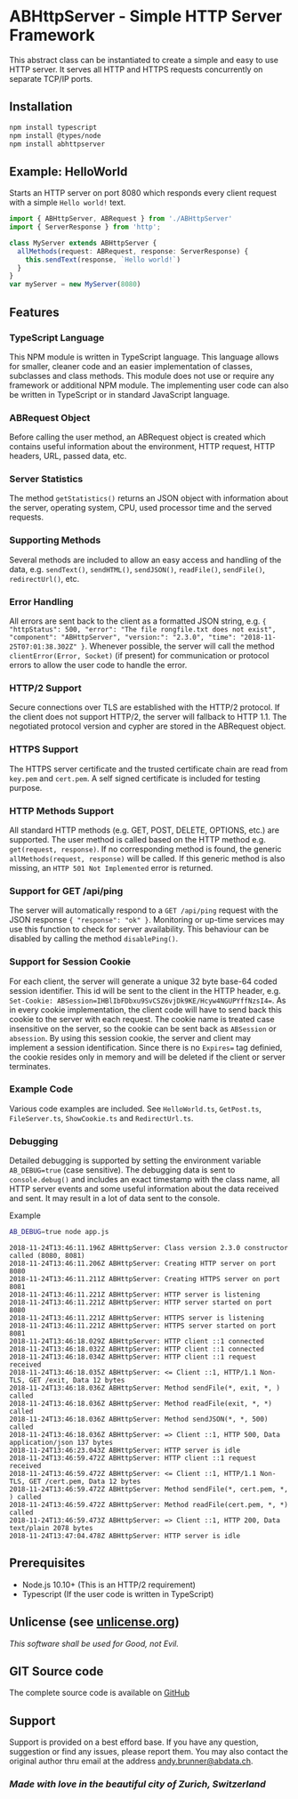 # ABHttpServer - Simple HTTP Server Framework

This abstract class can be instantiated to create a simple and easy to use HTTP server. It serves all HTTP and HTTPS requests concurrently on separate TCP/IP ports.

## Installation

```bash
npm install typescript
npm install @types/node
npm install abhttpserver
```

## Example: HelloWorld

Starts an HTTP server on port 8080 which responds every client request with a simple `Hello world!` text.

```typescript
import { ABHttpServer, ABRequest } from './ABHttpServer'
import { ServerResponse } from 'http';

class MyServer extends ABHttpServer {
  allMethods(request: ABRequest, response: ServerResponse) {
    this.sendText(response, `Hello world!`)
  }
}
var myServer = new MyServer(8080)
```

## Features

### TypeScript Language

This NPM module is written in TypeScript language. This language allows for smaller, cleaner code and an easier implementation of classes, subclasses and class methods. This module does not use or require any framework or additional NPM module. The implementing user code can also be written in TypeScript or in standard JavaScript language.

### ABRequest Object

Before calling the user method, an ABRequest object is created which contains useful information about the environment, HTTP request, HTTP headers, URL, passed data, etc.

### Server Statistics

The method `getStatistics()` returns an JSON object with information about the server, operating system, CPU, used processor time and the served requests.

### Supporting Methods

Several methods are included to allow an easy access and handling of the data, e.g. `sendText()`, `sendHTML()`, `sendJSON()`, `readFile()`, `sendFile()`, `redirectUrl()`, etc.

### Error Handling

All errors are sent back to the client as a formatted JSON string, e.g. `{ "httpStatus": 500, "error": "The file rongfile.txt does not exist", "component": "ABHttpServer", "version:": "2.3.0", "time": "2018-11-25T07:01:38.302Z" }`. Whenever possible, the server will call the method `clientError(Error, Socket)` (if present) for communication or protocol errors to allow the user code to handle the error.

### HTTP/2 Support

Secure connections over TLS are established with the HTTP/2 protocol. If the client does not support HTTP/2, the server will fallback to HTTP 1.1. The negotiated protocol version and cypher are stored in the ABRequest object.

### HTTPS Support

The HTTPS server certificate and the trusted certificate chain are read from `key.pem` and `cert.pem`. A self signed certificate is included for testing purpose.

### HTTP Methods Support

All standard HTTP methods (e.g. GET, POST, DELETE, OPTIONS, etc.) are supported. The user method is called based on the HTTP method e.g. `get(request, response)`. If no corresponding method is found, the generic `allMethods(request, response)` will be called. If this generic method is also missing, an `HTTP 501 Not Implemented` error is returned.

### Support for GET /api/ping

The server will automatically respond to a `GET /api/ping` request with the JSON response `{ "response": "ok" }`. Monitoring or up-time services may use this function to check for server availability. This behaviour can be disabled by calling the method `disablePing()`.

### Support for Session Cookie

For each client, the server will generate a unique 32 byte base-64 coded session identifier. This id will be sent to the client in the HTTP header, e.g. `Set-Cookie: ABSession=IHBlIbFDbxu9SvCSZ6vjDk9KE/Hcyw4NGUPYffNzsI4=`. As in every cookie implementation, the client code will have to send back this cookie to the server with each request. The cookie name is treated case insensitive on the server, so the cookie can be sent back as `ABSession` or `absession`. By using this session cookie, the server and client may implement a session identification. Since there is no `Expires=` tag definied, the cookie resides only in memory and will be deleted if the client or server terminates.

### Example Code

Various code examples are included. See `HelloWorld.ts`, `GetPost.ts`, `FileServer.ts`, `ShowCookie.ts` and `RedirectUrl.ts`.

### Debugging

Detailed debugging is supported by setting the environment variable `AB_DEBUG=true` (case sensitive). The debugging data is sent to `console.debug()` and includes an exact timestamp with the class name, all HTTP server events and some useful information about the data received and sent. It may result in a lot of data sent to the console.

Example

```bash
AB_DEBUG=true node app.js
```

```text
2018-11-24T13:46:11.196Z ABHttpServer: Class version 2.3.0 constructor called (8080, 8081)
2018-11-24T13:46:11.206Z ABHttpServer: Creating HTTP server on port 8080
2018-11-24T13:46:11.211Z ABHttpServer: Creating HTTPS server on port 8081
2018-11-24T13:46:11.221Z ABHttpServer: HTTP server is listening
2018-11-24T13:46:11.221Z ABHttpServer: HTTP server started on port 8080
2018-11-24T13:46:11.221Z ABHttpServer: HTTPS server is listening
2018-11-24T13:46:11.221Z ABHttpServer: HTTPS server started on port 8081
2018-11-24T13:46:18.029Z ABHttpServer: HTTP client ::1 connected
2018-11-24T13:46:18.032Z ABHttpServer: HTTP client ::1 connected
2018-11-24T13:46:18.034Z ABHttpServer: HTTP client ::1 request received
2018-11-24T13:46:18.035Z ABHttpServer: <= Client ::1, HTTP/1.1 Non-TLS, GET /exit, Data 12 bytes
2018-11-24T13:46:18.036Z ABHttpServer: Method sendFile(*, exit, *, ) called
2018-11-24T13:46:18.036Z ABHttpServer: Method readFile(exit, *, *) called
2018-11-24T13:46:18.036Z ABHttpServer: Method sendJSON(*, *, 500) called
2018-11-24T13:46:18.036Z ABHttpServer: => Client ::1, HTTP 500, Data application/json 137 bytes
2018-11-24T13:46:23.043Z ABHttpServer: HTTP server is idle
2018-11-24T13:46:59.472Z ABHttpServer: HTTP client ::1 request received
2018-11-24T13:46:59.472Z ABHttpServer: <= Client ::1, HTTP/1.1 Non-TLS, GET /cert.pem, Data 12 bytes
2018-11-24T13:46:59.472Z ABHttpServer: Method sendFile(*, cert.pem, *, ) called
2018-11-24T13:46:59.472Z ABHttpServer: Method readFile(cert.pem, *, *) called
2018-11-24T13:46:59.473Z ABHttpServer: => Client ::1, HTTP 200, Data text/plain 2078 bytes
2018-11-24T13:47:04.478Z ABHttpServer: HTTP server is idle

```

## Prerequisites

* Node.js 10.10+ (This is an HTTP/2 requirement)
* Typescript (If the user code is written in TypeScript)

## Unlicense (see [unlicense.org](http://unlicense.org))

_This software shall be used for Good, not Evil._

## GIT Source code

The complete source code is available on [GitHub](https://github.com/AndyBrunner/npm-abhttpserver.git)

## Support

Support is provided on a best efford base. If you have any question, suggestion or find any issues, please report them. You may also contact the original author thru email at the address andy.brunner@abdata.ch.

### _Made with love in the beautiful city of Zurich, Switzerland_
